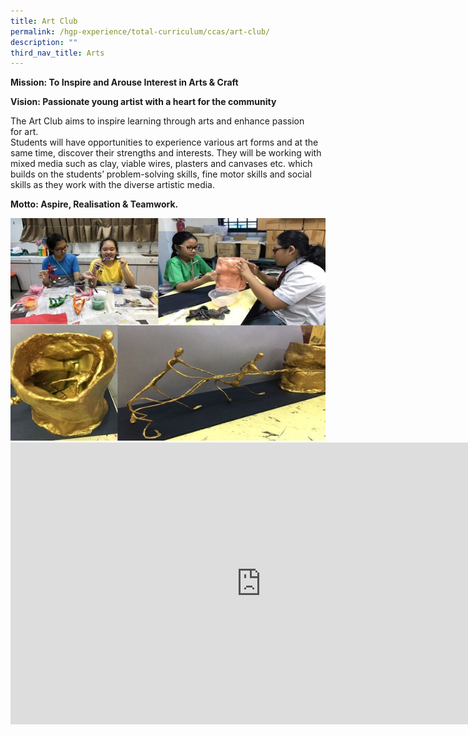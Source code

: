 ```yaml
---
title: Art Club
permalink: /hgp-experience/total-curriculum/ccas/art-club/
description: ""
third_nav_title: Arts
---
```

<p><strong>Mission: To Inspire and Arouse Interest in&nbsp;Arts&nbsp;&amp; Craft</strong></p>
<p><strong>Vision: </strong><strong>Passionate young artist&nbsp;with a heart for the community</strong></p>
<p>The Art&nbsp;Club&nbsp;aims to inspire learning through&nbsp;arts&nbsp;and enhance passion for&nbsp;art. <br />Students will have opportunities to&nbsp;experience various&nbsp;art&nbsp;forms and at the same time, discover their strengths and interests. They will be working with mixed media such as clay, viable wires, plasters and canvases etc. which builds on the students&rsquo; problem-solving skills, fine motor skills and social skills as they work with the diverse artistic media.</p>
<p><strong>Motto: Aspire, Realisation &amp; Teamwork.</strong></p>
<img src="/images/art.jpg">
<iframe width="802" height="451" src="https://www.youtube.com/embed/Zi7Q8jIxYCw" title="Art Club CCA Showcase" frameborder="0" allow="accelerometer; autoplay; clipboard-write; encrypted-media; gyroscope; picture-in-picture" allowfullscreen></iframe>
